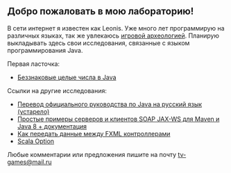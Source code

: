 ## Добро пожаловать в мою лабораторию!

В сети интернет я известен как Leonis. Уже много лет программирую на различных языках, так же увлекаюсь [игровой археологией](http://tv-games.ru/). Планирую выкладывать здесь свои исследования, связанные с языком программирования Java.

Первая ласточка:

* [Беззнаковые целые числа в Java](unsigned/toc.md)

Ссылки на другие исследования:

* [Перевод официального руководства по Java на русский язык (устарело)](http://javatut.tv-games.ru/page/oracle-java-tutorials])
* [Простые примеры серверов и клиентов SOAP JAX-WS для Maven и Java 8 + документация](https://github.com/LeonisX/soap-examples)
* [Как передать данные между FXML контроллерами](http://javatut.tv-games.ru/page/javafx-controllers-interaction)
* [Scala Option](http://javatut.tv-games.ru/page/scala-option-blog)

Любые комментарии или предложения пишите на почту tv-games@mail.ru
